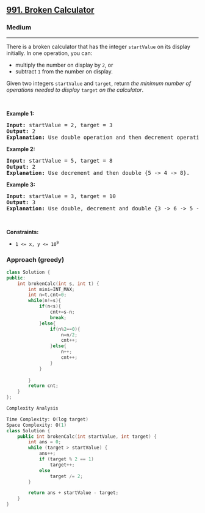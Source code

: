 <h2><a href="https://leetcode.com/problems/broken-calculator/">991. Broken Calculator</a></h2><h3>Medium</h3><hr><div><p>There is a broken calculator that has the integer <code>startValue</code> on its display initially. In one operation, you can:</p>

<ul>
	<li>multiply the number on display by <code>2</code>, or</li>
	<li>subtract <code>1</code> from the number on display.</li>
</ul>

<p>Given two integers <code>startValue</code> and <code>target</code>, return <em>the minimum number of operations needed to display </em><code>target</code><em> on the calculator</em>.</p>

<p>&nbsp;</p>
<p><strong>Example 1:</strong></p>

<pre><strong>Input:</strong> startValue = 2, target = 3
<strong>Output:</strong> 2
<strong>Explanation:</strong> Use double operation and then decrement operation {2 -&gt; 4 -&gt; 3}.
</pre>

<p><strong>Example 2:</strong></p>

<pre><strong>Input:</strong> startValue = 5, target = 8
<strong>Output:</strong> 2
<strong>Explanation:</strong> Use decrement and then double {5 -&gt; 4 -&gt; 8}.
</pre>

<p><strong>Example 3:</strong></p>

<pre><strong>Input:</strong> startValue = 3, target = 10
<strong>Output:</strong> 3
<strong>Explanation:</strong> Use double, decrement and double {3 -&gt; 6 -&gt; 5 -&gt; 10}.
</pre>

<p>&nbsp;</p>
<p><strong>Constraints:</strong></p>

<ul>
	<li><code>1 &lt;= x, y &lt;= 10<sup>9</sup></code></li>
</ul>
</div>


### Approach (greedy)
``` cpp
class Solution {
public:
    int brokenCalc(int s, int t) {
        int mini=INT_MAX;
        int n=t,cnt=0;
        while(n!=s){
            if(n<s){
                cnt+=s-n;
                break;
            }else{
                if(n%2==0){
                    n=n/2;
                    cnt++;
                }else{
                    n++;
                    cnt++;
                }
            }
            
        }
        return cnt;
    }
};
```
``` cpp
Complexity Analysis

Time Complexity: O(log target)
Space Complexity: O(1)
class Solution {
    public int brokenCalc(int startValue, int target) {
        int ans = 0;
        while (target > startValue) {
            ans++;
            if (target % 2 == 1)
                target++;
            else
                target /= 2;
        }

        return ans + startValue - target;
    }
}
```
